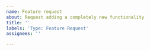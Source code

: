 ```yaml
---
name: Feature request
about: Request adding a completely new functionality
title: ''
labels: 'Type: Feature Request'
assignees: ''

---
```



